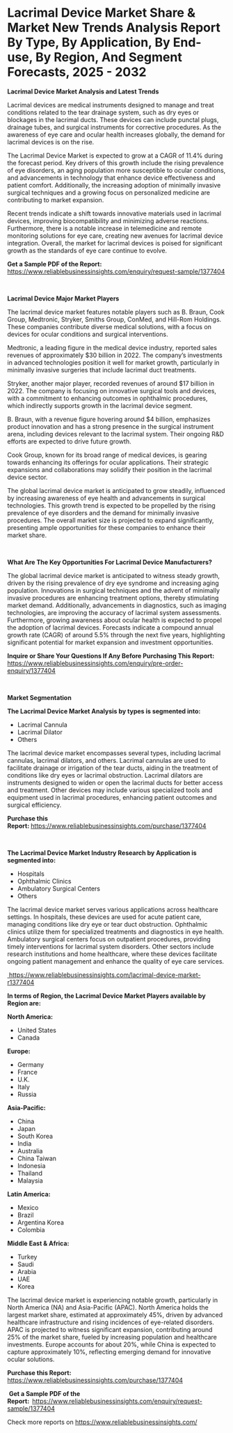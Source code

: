 <p><h1>Lacrimal Device Market Share & Market New Trends Analysis Report By Type, By Application, By End-use, By Region, And Segment Forecasts, 2025 - 2032</h1></p><p><strong>Lacrimal Device Market Analysis and Latest Trends</strong></p>
<p><p>Lacrimal devices are medical instruments designed to manage and treat conditions related to the tear drainage system, such as dry eyes or blockages in the lacrimal ducts. These devices can include punctal plugs, drainage tubes, and surgical instruments for corrective procedures. As the awareness of eye care and ocular health increases globally, the demand for lacrimal devices is on the rise.</p><p>The Lacrimal Device Market is expected to grow at a CAGR of 11.4% during the forecast period. Key drivers of this growth include the rising prevalence of eye disorders, an aging population more susceptible to ocular conditions, and advancements in technology that enhance device effectiveness and patient comfort. Additionally, the increasing adoption of minimally invasive surgical techniques and a growing focus on personalized medicine are contributing to market expansion.</p><p>Recent trends indicate a shift towards innovative materials used in lacrimal devices, improving biocompatibility and minimizing adverse reactions. Furthermore, there is a notable increase in telemedicine and remote monitoring solutions for eye care, creating new avenues for lacrimal device integration. Overall, the market for lacrimal devices is poised for significant growth as the standards of eye care continue to evolve.</p></p>
<p><strong>Get a Sample PDF of the Report:&nbsp;</strong> <a href="https://www.reliablebusinessinsights.com/enquiry/request-sample/1377404?utm_campaign=1950&utm_medium=2&utm_source=Github&utm_content=ia&utm_term=13012025&utm_id=lacrimal-device">https://www.reliablebusinessinsights.com/enquiry/request-sample/1377404</a></p>
<p>&nbsp;</p>
<p><strong>Lacrimal Device Major Market Players</strong></p>
<p><p>The lacrimal device market features notable players such as B. Braun, Cook Group, Medtronic, Stryker, Smiths Group, ConMed, and Hill-Rom Holdings. These companies contribute diverse medical solutions, with a focus on devices for ocular conditions and surgical interventions. </p><p>Medtronic, a leading figure in the medical device industry, reported sales revenues of approximately $30 billion in 2022. The company’s investments in advanced technologies position it well for market growth, particularly in minimally invasive surgeries that include lacrimal duct treatments.</p><p>Stryker, another major player, recorded revenues of around $17 billion in 2022. The company is focusing on innovative surgical tools and devices, with a commitment to enhancing outcomes in ophthalmic procedures, which indirectly supports growth in the lacrimal device segment.</p><p>B. Braun, with a revenue figure hovering around $4 billion, emphasizes product innovation and has a strong presence in the surgical instrument arena, including devices relevant to the lacrimal system. Their ongoing R&D efforts are expected to drive future growth.</p><p>Cook Group, known for its broad range of medical devices, is gearing towards enhancing its offerings for ocular applications. Their strategic expansions and collaborations may solidify their position in the lacrimal device sector.</p><p>The global lacrimal device market is anticipated to grow steadily, influenced by increasing awareness of eye health and advancements in surgical technologies. This growth trend is expected to be propelled by the rising prevalence of eye disorders and the demand for minimally invasive procedures. The overall market size is projected to expand significantly, presenting ample opportunities for these companies to enhance their market share.</p></p>
<p>&nbsp;</p>
<p><strong>What Are The Key Opportunities For Lacrimal Device Manufacturers?</strong></p>
<p><p>The global lacrimal device market is anticipated to witness steady growth, driven by the rising prevalence of dry eye syndrome and increasing aging population. Innovations in surgical techniques and the advent of minimally invasive procedures are enhancing treatment options, thereby stimulating market demand. Additionally, advancements in diagnostics, such as imaging technologies, are improving the accuracy of lacrimal system assessments. Furthermore, growing awareness about ocular health is expected to propel the adoption of lacrimal devices. Forecasts indicate a compound annual growth rate (CAGR) of around 5.5% through the next five years, highlighting significant potential for market expansion and investment opportunities.</p></p>
<p><strong>Inquire or Share Your Questions If Any Before Purchasing This Report:</strong> <a href="https://www.reliablebusinessinsights.com/enquiry/pre-order-enquiry/1377404?utm_campaign=1950&utm_medium=2&utm_source=Github&utm_content=ia&utm_term=13012025&utm_id=lacrimal-device">https://www.reliablebusinessinsights.com/enquiry/pre-order-enquiry/1377404</a></p>
<p>&nbsp;</p>
<p><strong>Market Segmentation</strong></p>
<p><strong>The Lacrimal Device Market Analysis by types is segmented into:</strong></p>
<p><ul><li>Lacrimal Cannula</li><li>Lacrimal Dilator</li><li>Others</li></ul></p>
<p><p>The lacrimal device market encompasses several types, including lacrimal cannulas, lacrimal dilators, and others. Lacrimal cannulas are used to facilitate drainage or irrigation of the tear ducts, aiding in the treatment of conditions like dry eyes or lacrimal obstruction. Lacrimal dilators are instruments designed to widen or open the lacrimal ducts for better access and treatment. Other devices may include various specialized tools and equipment used in lacrimal procedures, enhancing patient outcomes and surgical efficiency.</p></p>
<p><strong>Purchase this Report:&nbsp;</strong><a href="https://www.reliablebusinessinsights.com/purchase/1377404?utm_campaign=1950&utm_medium=2&utm_source=Github&utm_content=ia&utm_term=13012025&utm_id=lacrimal-device">https://www.reliablebusinessinsights.com/purchase/1377404</a></p>
<p>&nbsp;</p>
<p><strong>The Lacrimal Device Market Industry Research by Application is segmented into:</strong></p>
<p><ul><li>Hospitals</li><li>Ophthalmic Clinics</li><li>Ambulatory Surgical Centers</li><li>Others</li></ul></p>
<p><p>The lacrimal device market serves various applications across healthcare settings. In hospitals, these devices are used for acute patient care, managing conditions like dry eye or tear duct obstruction. Ophthalmic clinics utilize them for specialized treatments and diagnostics in eye health. Ambulatory surgical centers focus on outpatient procedures, providing timely interventions for lacrimal system disorders. Other sectors include research institutions and home healthcare, where these devices facilitate ongoing patient management and enhance the quality of eye care services.</p></p>
<p><a href="https://www.reliablebusinessinsights.com/lacrimal-device-market-r1377404?utm_campaign=1950&utm_medium=2&utm_source=Github&utm_content=ia&utm_term=13012025&utm_id=lacrimal-device">&nbsp;https://www.reliablebusinessinsights.com/lacrimal-device-market-r1377404</a></p>
<p><strong>In terms of Region, the Lacrimal Device Market Players available by Region are:</strong></p>
<p>
    <p> <strong> North America: </strong>
        <ul>
            <li>United States</li>
            <li>Canada</li>
        </ul>
        </p> 
    <p> <strong> Europe: </strong>
        <ul>
            <li>Germany</li>
            <li>France</li>
            <li>U.K.</li>
            <li>Italy</li>
            <li>Russia</li>
        </ul>
        </p> 
    <p> <strong> Asia-Pacific: </strong>
        <ul>
            <li>China</li>
            <li>Japan</li>
            <li>South Korea</li>
            <li>India</li>
            <li>Australia</li>
            <li>China Taiwan</li>
            <li>Indonesia</li>
            <li>Thailand</li>
            <li>Malaysia</li>
        </ul>
        </p> 
    <p> <strong> Latin America: </strong>
        <ul>
            <li>Mexico</li>
            <li>Brazil</li>
            <li>Argentina Korea</li>
            <li>Colombia</li>
        </ul>
        </p> 
    <p> <strong> Middle East & Africa: </strong>
        <ul>
            <li>Turkey</li>
            <li>Saudi</li>
            <li>Arabia</li>
            <li>UAE</li>
            <li>Korea</li>
        </ul>
    </p>
    </p>
<p><p>The lacrimal device market is experiencing notable growth, particularly in North America (NA) and Asia-Pacific (APAC). North America holds the largest market share, estimated at approximately 45%, driven by advanced healthcare infrastructure and rising incidences of eye-related disorders. APAC is projected to witness significant expansion, contributing around 25% of the market share, fueled by increasing population and healthcare investments. Europe accounts for about 20%, while China is expected to capture approximately 10%, reflecting emerging demand for innovative ocular solutions.</p></p>
<p><strong>Purchase this Report: </strong><a href="https://www.reliablebusinessinsights.com/purchase/1377404?utm_campaign=1950&utm_medium=2&utm_source=Github&utm_content=ia&utm_term=13012025&utm_id=lacrimal-device">https://www.reliablebusinessinsights.com/purchase/1377404</a></p>
<p>&nbsp;<strong>Get a Sample PDF of the Report:&nbsp;&nbsp;</strong><a href="https://www.reliablebusinessinsights.com/enquiry/request-sample/1377404?utm_campaign=1950&utm_medium=2&utm_source=Github&utm_content=ia&utm_term=13012025&utm_id=lacrimal-device">https://www.reliablebusinessinsights.com/enquiry/request-sample/1377404</a></p>
<p><strong></strong></p>
<p>Check more reports on <a href="https://www.reliablebusinessinsights.com/?utm_campaign=1950&utm_medium=2&utm_source=Github&utm_content=ia&utm_term=13012025&utm_id=lacrimal-device">https://www.reliablebusinessinsights.com/</a></p>